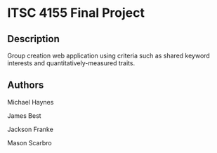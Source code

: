 # ITSC 4155 Final Project

## Description
Group creation web application using criteria such as shared keyword interests and quantitatively-measured traits.

## Authors
Michael Haynes

James Best

Jackson Franke

Mason Scarbro